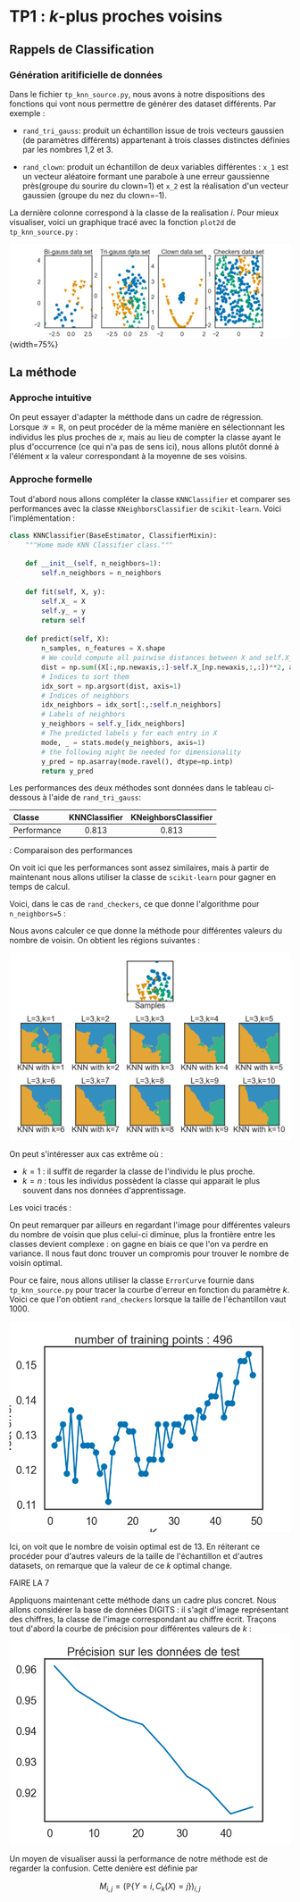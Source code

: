 # TP1 : $k$-plus proches voisins

## Rappels de Classification
### Génération aritificielle de données

Dans le fichier `tp_knn_source.py`, nous avons à notre dispositions des fonctions qui vont nous permettre de générer des dataset différents. Par exemple : 

- `rand_tri_gauss`: produit un échantillon issue de trois vecteurs gaussien (de paramètres différents) appartenant à trois classes distinctes définies par les nombres 1,2 et 3. 

- `rand_clown`: produit un échantillon de deux variables différentes : `x_1` est un vecteur aléatoire formant une parabole à une erreur gaussienne près(groupe du sourire du clown=1) et `x_2` est la réalisation d'un vecteur gaussien (groupe du nez du clown=-1).

La dernière colonne correspond à la classe de la realisation $i$.
Pour mieux visualiser, voici un graphique tracé avec la fonction `plot2d` de `tp_knn_source.py` : 

![](./plot/visu_data.png "Visualisation des datasets"){width=75%}

## La méthode

### Approche intuitive 

On peut essayer d'adapter la métthode dans un cadre de régression. Lorsque $\mathcal{Y}=\mathbb{R}$, on peut procéder de la même manière en sélectionnant les individus les plus proches de $x$, mais au lieu de compter la classe ayant le plus d'occurrence (ce qui n'a pas de sens ici), nous allons plutôt donné à l'élément $x$ la valeur correspondant à la moyenne de ses voisins.

### Approche formelle

Tout d'abord nous allons compléter la classe `KNNClassifier` et comparer ses performances avec la classe `KNeighborsClassifier` de `scikit-learn`. Voici l'implémentation : 

```python
class KNNClassifier(BaseEstimator, ClassifierMixin):
    """Home made KNN Classifier class."""

    def __init__(self, n_neighbors=1):
        self.n_neighbors = n_neighbors

    def fit(self, X, y):
        self.X_ = X
        self.y_ = y
        return self

    def predict(self, X):
        n_samples, n_features = X.shape
        # We could compute all pairwise distances between X and self.X_ using metrics.pairwise.pairwise_distances
        dist = np.sum((X[:,np.newaxis,:]-self.X_[np.newaxis,:,:])**2, axis=-1)
        # Indices to sort them
        idx_sort = np.argsort(dist, axis=1)
        # Indices of neighbors
        idx_neighbors = idx_sort[:,:self.n_neighbors]
        # Labels of neighbors
        y_neighbors = self.y_[idx_neighbors]
        # The predicted labels y for each entry in X
        mode, _ = stats.mode(y_neighbors, axis=1)
        # the following might be needed for dimensionality
        y_pred = np.asarray(mode.ravel(), dtype=np.intp)
        return y_pred

```

Les performances des deux méthodes sont données dans le tableau ci-dessous à l'aide de `rand_tri_gauss`: 

| Classe  | KNNClassifier          | KNeighborsClassifier |
| :------------|:-------------:| :-------------:|
| Performance  |   0.813        |    0.813 |
: Comparaison des performances

On voit ici que les performances sont assez similaires, mais à partir de maintenant nous allons utiliser la classe de `scikit-learn` pour gagner en temps de calcul.

Voici, dans le cas de `rand_checkers`, ce que donne l'algorithme pour `n_neighbors=5` : 



Nous avons calculer ce que donne la méthode pour différentes valeurs du nombre de voisin. On obtient les régions suivantes : 

![](./plot/visu_diffk.png "Changement du nombre de voisin pour rand_tri_gauss")

On peut s'intéresser aux cas extrême où :
- $k=1$ : il suffit de regarder la classe de l'individu le plus proche.
- $k=n$ : tous les individus possèdent la classe qui apparait le plus souvent dans nos données d'apprentissage.

Les voici tracés :



On peut remarquer par ailleurs en regardant l'image pour différentes valeurs du nombre de voisin que plus celui-ci diminue, plus la frontière entre les classes devient complexe : on gagne en biais ce que l'on va perdre en variance. Il nous faut donc trouver un compromis pour trouver le nombre de voisin optimal.

Pour ce faire, nous allons utiliser la classe `ErrorCurve` fournie dans `tp_knn_source.py` pour tracer la courbe d'erreur en fonction du paramètre $k$. Voici ce que l'on obtient `rand_checkers` lorsque la taille de l'échantillon vaut 1000.

![](./plot/visu_error.png "Visualisation de l'erreur")

Ici, on voit que le nombre de voisin optimal est de $13$. En réiterant ce procéder pour d'autres valeurs de la taille de l'échantillon et d'autres datasets, on remarque que la valeur de ce $k$ optimal change.


FAIRE LA 7


Appliquons maintenant cette méthode dans un cadre plus concret. Nous allons considérer la base de données DIGITS : il s'agit d'image représentant des chiffres, la classe de l'image correspondant au chiffre écrit. Traçons tout d'abord la courbe de précision pour différentes valeurs de $k$ : 
![](./plot/visu_accdigits.png "Visualisation de l'erreur")


Un moyen de visualiser aussi la performance de notre méthode est de regarder la confusion. Cette denière est définie par 

$$
M_{i,j} = (\mathbb{P}\{Y=i, C_k(X)=j\})_{i,j}
$$